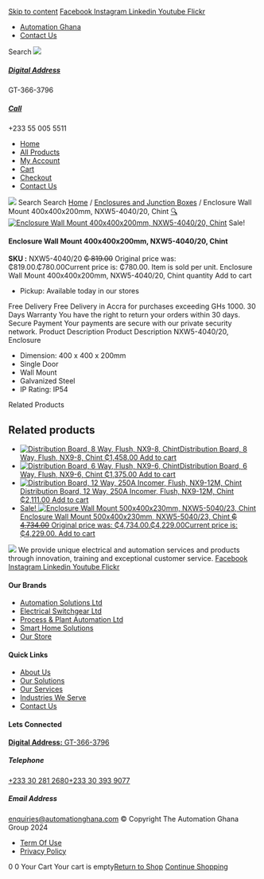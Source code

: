 [Skip to content](https://store.automationghana.com/product/enclosure-400-x-400-x-200mm/#content)
[ Facebook ](https://www.facebook.com/automationgh/) [ Instagram ](https://www.instagram.com/automationgh/) [ Linkedin ](https://www.linkedin.com/company/the-automation-ghana-limited/) [ Youtube ](https://www.youtube.com/channel/UCurrRDUSm5oIW39VXjn1u0w) [ Flickr ](https://www.flickr.com/photos/181794037@N07/)
  * [ Automation Ghana ](https://automationghana.com)
  * [ Contact Us ](https://store.automationghana.com/contact/)


Search
[ ![](https://store.automationghana.com/wp-content/uploads/2024/04/Website-TAGG-Logo-BLUE.png) ](https://store.automationghana.com/)
[ ](https://maps.app.goo.gl/m4xeaagWCNbLk4jM6)
#####  [ Digital Address ](https://maps.app.goo.gl/m4xeaagWCNbLk4jM6)
GT-366-3796 
[ ](tel:+233550055511)
#####  [ Call ](tel:+233550055511)
+233 55 005 5511 
  * [Home](https://store.automationghana.com/)
  * [All Products](https://store.automationghana.com/shop/)
  * [My Account](https://store.automationghana.com/my-account/)
  * [Cart](https://store.automationghana.com/cart/)
  * [Checkout](https://store.automationghana.com/checkout/)
  * [Contact Us](https://store.automationghana.com/contact/)


[![](https://store.automationghana.com/wp-content/uploads/2024/04/AutomationGhana_logo_white.png)](https://store.automationghana.com)
Search
Search
[Home](https://store.automationghana.com) / [Enclosures and Junction Boxes](https://store.automationghana.com/product-category/enclosures-and-junction-boxes/) / Enclosure Wall Mount 400x400x200mm, NXW5-4040/20, Chint
[🔍](https://store.automationghana.com/product/enclosure-400-x-400-x-200mm/)
[![Enclosure Wall Mount 400x400x200mm, NXW5-4040/20, Chint](https://store.automationghana.com/wp-content/uploads/2020/04/NXW5-ENCLOSURES.png)](https://store.automationghana.com/wp-content/uploads/2020/04/NXW5-ENCLOSURES.png)
Sale!
####  Enclosure Wall Mount 400x400x200mm, NXW5-4040/20, Chint 
**SKU :** NXW5-4040/20 
~~₵ 819.00~~ Original price was: ₵819.00.₵780.00Current price is: ₵780.00.
Item is sold per unit.
Enclosure Wall Mount 400x400x200mm, NXW5-4040/20, Chint quantity
Add to cart
  * Pickup: Available today in our stores


Free Delivery 
Free Delivery in Accra for purchases exceeding GHs 1000. 
30 Days Warranty 
You have the right to return your orders within 30 days. 
Secure Payment 
Your payments are secure with our private security network. 
Product Description
Product Description
NXW5-4040/20, Enclosure 
  * Dimension: 400 x 400 x 200mm
  * Single Door
  * Wall Mount
  * Galvanized Steel
  * IP Rating: IP54


Related Products 
## Related products
  * [![Distribution Board, 8 Way, Flush, NX9-8, Chint](https://store.automationghana.com/wp-content/uploads/2020/04/NX9-8-Flush-Chint-300x300.jpg)Distribution Board, 8 Way, Flush, NX9-8, Chint ₵1,458.00 ](https://store.automationghana.com/product/dist-board-nx9-8-flush-chint/)
[Add to cart](https://store.automationghana.com/product/enclosure-400-x-400-x-200mm/?add-to-cart=1708)
  * [![Distribution Board, 6 Way, Flush, NX9-6, Chint](https://store.automationghana.com/wp-content/uploads/2020/04/NX9-8-Flush-Chint-300x300.jpg)Distribution Board, 6 Way, Flush, NX9-6, Chint ₵1,375.00 ](https://store.automationghana.com/product/dist-board-nx9-6-flush-chint/)
[Add to cart](https://store.automationghana.com/product/enclosure-400-x-400-x-200mm/?add-to-cart=1706)
  * [![Distribution Board, 12 Way, 250A Incomer, Flush, NX9-12M, Chint](https://store.automationghana.com/wp-content/uploads/2020/04/NX9-8-Surface-Chint.jpg)Distribution Board, 12 Way, 250A Incomer, Flush, NX9-12M, Chint ₵2,111.00 ](https://store.automationghana.com/product/dist-board-nx9-12m-flush-nm8-250-chint/)
[Add to cart](https://store.automationghana.com/product/enclosure-400-x-400-x-200mm/?add-to-cart=1700)
  * [ Sale! ![Enclosure Wall Mount 500x400x230mm, NXW5-5040/23, Chint](https://store.automationghana.com/wp-content/uploads/2020/04/NXW5-ENCLOSURES-300x300.png)Enclosure Wall Mount 500x400x230mm, NXW5-5040/23, Chint ~~₵ 4,734.00~~ Original price was: ₵4,734.00.₵4,229.00Current price is: ₵4,229.00. ](https://store.automationghana.com/product/enclosure-nxw5-12080-38-chint/)
[Add to cart](https://store.automationghana.com/product/enclosure-400-x-400-x-200mm/?add-to-cart=1565)


![](https://store.automationghana.com/wp-content/uploads/2024/04/AutomationGhana_logo_white.png)
We provide unique electrical and automation services and products through innovation, training and exceptional customer service.
[ Facebook ](https://www.facebook.com/automationgh/) [ Instagram ](https://www.instagram.com/automationgh/) [ Linkedin ](https://www.linkedin.com/company/the-automation-ghana-limited/) [ Youtube ](https://www.youtube.com/channel/UCurrRDUSm5oIW39VXjn1u0w) [ Flickr ](https://www.flickr.com/photos/181794037@N07/)
#### Our Brands
  * [ Automation Solutions Ltd ](https://store.automationghana.com/product/enclosure-400-x-400-x-200mm/)
  * [ Electrical Switchgear Ltd ](https://store.automationghana.com/product/enclosure-400-x-400-x-200mm/)
  * [ Process & Plant Automation Ltd ](https://store.automationghana.com/product/enclosure-400-x-400-x-200mm/)
  * [ Smart Home Solutions ](https://store.automationghana.com/product/enclosure-400-x-400-x-200mm/)
  * [ Our Store ](https://store.automationghana.com/product/enclosure-400-x-400-x-200mm/)


#### Quick Links
  * [ About Us ](https://store.automationghana.com/product/enclosure-400-x-400-x-200mm/)
  * [ Our Solutions ](https://store.automationghana.com/product/enclosure-400-x-400-x-200mm/)
  * [ Our Services ](https://store.automationghana.com/product/enclosure-400-x-400-x-200mm/)
  * [ Industries We Serve ](https://store.automationghana.com/product/enclosure-400-x-400-x-200mm/)
  * [ Contact Us ](https://store.automationghana.com/product/enclosure-400-x-400-x-200mm/)


#### Lets Connected
[**Digital Address:** GT-366-3796](https://maps.app.goo.gl/m4xeaagWCNbLk4jM6)
#####  Telephone 
[ +233 30 281 2680](tel:+233302812680)[+233 30 393 9077](https://store.automationghana.com/product/enclosure-400-x-400-x-200mm/+233303939077)
#####  Email Address 
enquiries@automationghana.com 
© Copyright The Automation Ghana Group 2024
  * [ Term Of Use ](https://store.automationghana.com/product/enclosure-400-x-400-x-200mm/)
  * [ Privacy Policy ](https://store.automationghana.com/product/enclosure-400-x-400-x-200mm/)


0
0
Your Cart
Your cart is empty[Return to Shop](https://store.automationghana.com/shop/)
[Continue Shopping](https://store.automationghana.com/product/enclosure-400-x-400-x-200mm/)
